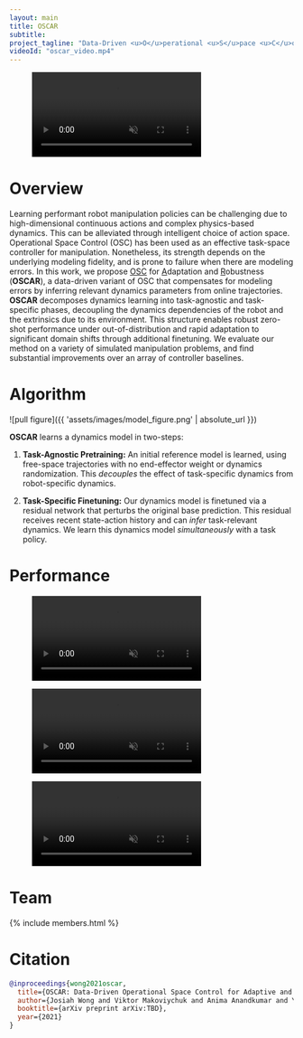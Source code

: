 ```yaml
---
layout: main
title: OSCAR
subtitle: 
project_tagline: "Data-Driven <u>O</u>perational <u>S</u>pace <u>C</u>ontrol for <u>A</u>daptative and <u>R</u>obust Robot Manipulation"
videoId: "oscar_video.mp4"
---
```


<figure class="figure"><div class="figure__main">
<video autoplay loop muted playsinline controls class="postimagefullwidth">
  <source src="{{ site.baseurl }}/assets/oscar_video.mp4" type="video/mp4">
</video>
</div></figure>

# Overview

Learning performant robot manipulation policies can be challenging due to high-dimensional continuous actions and complex physics-based dynamics. This can be alleviated through intelligent choice of action space. Operational Space Control (OSC) has been used as an effective task-space controller for manipulation. Nonetheless, its strength depends on the underlying modeling fidelity, and is prone to failure when there are modeling errors. In this work, we propose <u>OSC</u> for <u>A</u>daptation and <u>R</u>obustness (**OSCAR**), a data-driven variant of OSC that compensates for modeling errors by inferring relevant dynamics parameters from online trajectories. **OSCAR** decomposes dynamics learning into task-agnostic and task-specific phases, decoupling the dynamics dependencies of the robot and the extrinsics due to its environment. This structure enables robust zero-shot performance under out-of-distribution and rapid adaptation to significant domain shifts through additional finetuning. We evaluate our method on a variety of simulated manipulation problems, and find substantial improvements over an array of controller baselines. 


# Algorithm

![pull figure]({{ 'assets/images/model_figure.png' | absolute_url }})

**OSCAR** learns a dynamics model in two-steps:

1. <b>Task-Agnostic Pretraining:</b> An initial reference model is learned, using free-space trajectories with no end-effector weight or dynamics randomization. This <i>decouples</i> the effect of task-specific dynamics from robot-specific dynamics.

2. <b>Task-Specific Finetuning:</b> Our dynamics model is finetuned via a residual network that perturbs the original base prediction. This residual receives recent state-action history and can <i>infer</i> task-relevant dynamics. We learn this dynamics model <i>simultaneously</i> with a task policy.

# Performance
<figure class="figure"><div class="figure__main">
<video autoplay loop muted playsinline class="postimagefullwidth">
  <source src="{{ site.baseurl }}/assets/videos/path_tracing.mp4" type="video/mp4">
</video>
</div></figure>


<figure class="figure"><div class="figure__main">
<video autoplay loop muted playsinline class="postimagefullwidth">
  <source src="{{ site.baseurl }}/assets/videos/cup_pouring.mp4" type="video/mp4">
</video>
</div></figure>


<figure class="figure"><div class="figure__main">
<video autoplay loop muted playsinline class="postimagefullwidth">
  <source src="{{ site.baseurl }}/assets/videos/puck_pushing.mp4" type="video/mp4">
</video>
</div></figure>


# Team

{% include members.html %}

# Citation

```bibtex
@inproceedings{wong2021oscar,
  title={OSCAR: Data-Driven Operational Space Control for Adaptive and Robust Robot Manipulation},
  author={Josiah Wong and Viktor Makoviychuk and Anima Anandkumar and Yuke Zhu},
  booktitle={arXiv preprint arXiv:TBD},
  year={2021}
}
```
